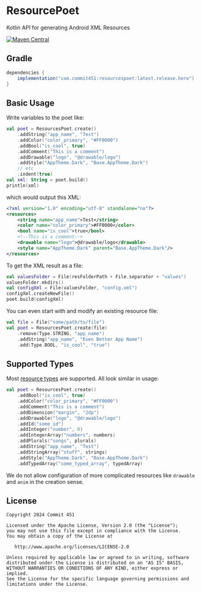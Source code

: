 # ResourcePoet
Kotlin API for generating Android XML Resources

[![Maven Central](https://maven-badges.herokuapp.com/maven-central/com.commit451/resourcespoet/badge.svg)](https://maven-badges.herokuapp.com/maven-central/com.commit451/resourcespoet)

## Gradle
```groovy
dependencies {
    implementation("com.commit451:resourcespoet:latest.release.here")
}
```

## Basic Usage
Write variables to the poet like:
```kotlin
val poet = ResourcesPoet.create()
    .addString("app_name", "Test")
    .addColor("color_primary", "#FF0000")
    .addBool("is_cool", true)
    .addComment("This is a comment")
    .addDrawable("logo", "@drawable/logo")
    .addStyle("AppTheme.Dark", "Base.AppTheme.Dark")
    // etc
    .indent(true)
val xml: String = poet.build()
println(xml)
```
which would output this XML:
```xml
<?xml version="1.0" encoding="utf-8" standalone="no"?>
<resources>
    <string name="app_name">Test</string>
    <color name="color_primary">#FF0000</color>
    <bool name="is_cool">true</bool>
    <!--This is a comment-->
    <drawable name="logo">@drawable/logo</drawable>
    <style name="AppTheme.Dark" parent="Base.AppTheme.Dark"/>
</resources>
```

To get the XML result as a file:
```kotlin
val valuesFolder = File(resFolderPath + File.separator + "values")
valuesFolder.mkdirs()
val configXml = File(valuesFolder, "config.xml")
configXml.createNewFile()
poet.build(configXml)
```

You can even start with and modify an existing resource file:
```kotlin
val file = File("some/path/to/file")
val poet = ResourcesPoet.create(file)
    .remove(Type.STRING, "app_name")
    .addString("app_name", "Even Better App Name")
    .add(Type.BOOL, "is_cool", "true")
```

## Supported Types
Most [resource types](https://developer.android.com/guide/topics/resources/available-resources.html) are supported. All look similar in usage:
```kotlin
val poet = ResourcesPoet.create()
    .addBool("is_cool", true)
    .addColor("color_primary", "#FF0000")
    .addComment("This is a comment")
    .addDimension("margin", "2dp")
    .addDrawable("logo", "@drawable/logo")
    .addId("some_id")
    .addInteger("number", 0)
    .addIntegerArray("numbers", numbers)
    .addPlurals("songs", plurals)
    .addString("app_name", "Test")
    .addStringArray("stuff", strings)
    .addStyle("AppTheme.Dark", "Base.AppTheme.Dark")
    .addTypedArray("some_typed_array", typedArray)
```
We do not allow configuration of more complicated resources like `drawable` and `anim` in the creation sense.

License
--------

    Copyright 2024 Commit 451

    Licensed under the Apache License, Version 2.0 (the "License");
    you may not use this file except in compliance with the License.
    You may obtain a copy of the License at

       http://www.apache.org/licenses/LICENSE-2.0

    Unless required by applicable law or agreed to in writing, software
    distributed under the License is distributed on an "AS IS" BASIS,
    WITHOUT WARRANTIES OR CONDITIONS OF ANY KIND, either express or implied.
    See the License for the specific language governing permissions and
    limitations under the License.
